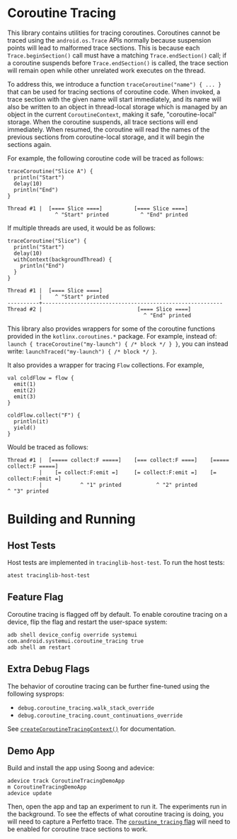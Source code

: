 # Coroutine Tracing

This library contains utilities for tracing coroutines. Coroutines cannot be traced using the
`android.os.Trace` APIs normally because suspension points will lead to malformed trace sections.
This is because each `Trace.beginSection()` call must have a matching `Trace.endSection()` call; if
a coroutine suspends before `Trace.endSection()` is called, the trace section will remain open while
other unrelated work executes on the thread.

To address this, we introduce a function `traceCoroutine("name") { ... }` that can be used for
tracing sections of coroutine code. When invoked, a trace section with the given name will start
immediately, and its name will also be written to an object in thread-local storage which is managed
by an object in the current `CoroutineContext`, making it safe, "coroutine-local" storage. When the
coroutine suspends, all trace sections will end immediately. When resumed, the coroutine will read
the names of the previous sections from coroutine-local storage, and it will begin the sections
again.

For example, the following coroutine code will be traced as follows:

```
traceCoroutine("Slice A") {
  println("Start")
  delay(10)
  println("End")
}
```

```
Thread #1 |  [==== Slice ====]          [==== Slice ====]
               ^ "Start" printed          ^ "End" printed
```

If multiple threads are used, it would be as follows:

```
traceCoroutine("Slice") {
  println("Start")
  delay(10)
  withContext(backgroundThread) {
    println("End")
  }
}
```

```
Thread #1 |  [==== Slice ====]
          |    ^ "Start" printed
----------+---------------------------------------------------------
Thread #2 |                              [==== Slice ====]
                                           ^ "End" printed
```

This library also provides wrappers for some of the coroutine functions provided in the
`kotlinx.coroutines.*` package.  For example, instead of:
`launch { traceCoroutine("my-launch") { /* block */ } }`, you can instead write:
`launchTraced("my-launch") { /* block */ }`.

It also provides a wrapper for tracing `Flow` collections. For example,

```
val coldFlow = flow {
  emit(1)
  emit(2)
  emit(3)
}

coldFlow.collect("F") {
  println(it)
  yield()
}
```

Would be traced as follows:

```
Thread #1 |  [===== collect:F =====]    [=== collect:F ====]    [===== collect:F =====]
          |    [= collect:F:emit =]     [= collect:F:emit =]    [= collect:F:emit =]
          |            ^ "1" printed           ^ "2" printed            ^ "3" printed
```

# Building and Running

## Host Tests

Host tests are implemented in `tracinglib-host-test`. To run the host tests:

```
atest tracinglib-host-test
```

## Feature Flag

Coroutine tracing is flagged off by default. To enable coroutine tracing on a device, flip the flag
and restart the user-space system:

```
adb shell device_config override systemui com.android.systemui.coroutine_tracing true
adb shell am restart
```

## Extra Debug Flags

The behavior of coroutine tracing can be further fine-tuned using the following sysprops:

 - `debug.coroutine_tracing.walk_stack_override`
 - `debug.coroutine_tracing.count_continuations_override`

See [`createCoroutineTracingContext()`](src/coroutines/TraceContextElement.kt) for
documentation.

## Demo App

Build and install the app using Soong and adevice:

```
adevice track CoroutineTracingDemoApp
m CoroutineTracingDemoApp
adevice update
```

Then, open the app and tap an experiment to run it. The experiments run in the background. To see
the effects of what coroutine tracing is doing, you will need to capture a Perfetto trace. The
[`coroutine_tracing` flag](#feature-flag) will need to be enabled for coroutine trace sections to
work.
